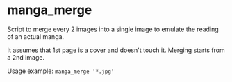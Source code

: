 # manga_merge

Script to merge every 2 images into a single image to emulate the reading of an actual manga.

It assumes that 1st page is a cover and doesn't touch it. Merging starts from a 2nd image.

Usage example: `manga_merge '*.jpg'`
